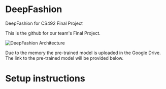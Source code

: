 # DeepFashion
DeepFashion for CS492 Final Project

This is the github for our team's Final Project.

![DeepFashion Architecture](https://user-images.githubusercontent.com/45480548/146496263-c59bef3b-e6f6-40e2-8ce1-bf23fa5075ff.jpg)

Due to the memory the pre-trained model is uploaded in the Google Drive.
The link to the pre-trained model will be provided below.

# Setup instructions

